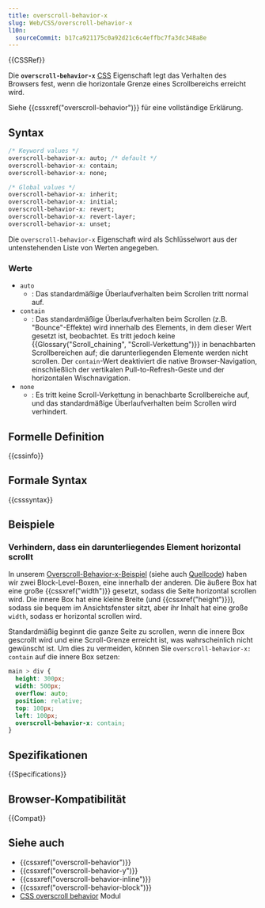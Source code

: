 ```yaml
---
title: overscroll-behavior-x
slug: Web/CSS/overscroll-behavior-x
l10n:
  sourceCommit: b17ca921175c0a92d21c6c4effbc7fa3dc348a8e
---
```


{{CSSRef}}

Die **`overscroll-behavior-x`** [CSS](/de/docs/Web/CSS) Eigenschaft legt das Verhalten des Browsers fest, wenn die horizontale Grenze eines Scrollbereichs erreicht wird.

Siehe {{cssxref("overscroll-behavior")}} für eine vollständige Erklärung.

## Syntax

```css
/* Keyword values */
overscroll-behavior-x: auto; /* default */
overscroll-behavior-x: contain;
overscroll-behavior-x: none;

/* Global values */
overscroll-behavior-x: inherit;
overscroll-behavior-x: initial;
overscroll-behavior-x: revert;
overscroll-behavior-x: revert-layer;
overscroll-behavior-x: unset;
```

Die `overscroll-behavior-x` Eigenschaft wird als Schlüsselwort aus der untenstehenden Liste von Werten angegeben.

### Werte

- `auto`
  - : Das standardmäßige Überlaufverhalten beim Scrollen tritt normal auf.
- `contain`
  - : Das standardmäßige Überlaufverhalten beim Scrollen (z.B. "Bounce"-Effekte) wird innerhalb des Elements, in dem dieser Wert gesetzt ist, beobachtet. Es tritt jedoch keine {{Glossary("Scroll_chaining", "Scroll-Verkettung")}} in benachbarten Scrollbereichen auf; die darunterliegenden Elemente werden nicht scrollen. Der `contain`-Wert deaktiviert die native Browser-Navigation, einschließlich der vertikalen Pull-to-Refresh-Geste und der horizontalen Wischnavigation.
- `none`
  - : Es tritt keine Scroll-Verkettung in benachbarte Scrollbereiche auf, und das standardmäßige Überlaufverhalten beim Scrollen wird verhindert.

## Formelle Definition

{{cssinfo}}

## Formale Syntax

{{csssyntax}}

## Beispiele

### Verhindern, dass ein darunterliegendes Element horizontal scrollt

In unserem [Overscroll-Behavior-x-Beispiel](https://mdn.github.io/css-examples/overscroll-behavior/overscroll-behavior-x) (siehe auch [Quellcode](https://github.com/mdn/css-examples/blob/main/overscroll-behavior/overscroll-behavior-x.html)) haben wir zwei Block-Level-Boxen, eine innerhalb der anderen. Die äußere Box hat eine große {{cssxref("width")}} gesetzt, sodass die Seite horizontal scrollen wird. Die innere Box hat eine kleine Breite (und {{cssxref("height")}}), sodass sie bequem im Ansichtsfenster sitzt, aber ihr Inhalt hat eine große `width`, sodass er horizontal scrollen wird.

Standardmäßig beginnt die ganze Seite zu scrollen, wenn die innere Box gescrollt wird und eine Scroll-Grenze erreicht ist, was wahrscheinlich nicht gewünscht ist. Um dies zu vermeiden, können Sie `overscroll-behavior-x: contain` auf die innere Box setzen:

```css
main > div {
  height: 300px;
  width: 500px;
  overflow: auto;
  position: relative;
  top: 100px;
  left: 100px;
  overscroll-behavior-x: contain;
}
```

## Spezifikationen

{{Specifications}}

## Browser-Kompatibilität

{{Compat}}

## Siehe auch

- {{cssxref("overscroll-behavior")}}
- {{cssxref("overscroll-behavior-y")}}
- {{cssxref("overscroll-behavior-inline")}}
- {{cssxref("overscroll-behavior-block")}}
- [CSS overscroll behavior](/de/docs/Web/CSS/CSS_overscroll_behavior) Modul
